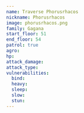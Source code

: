 ```yaml
---
name: Traverse Phorusrhacos
nickname: Phorusrhacos
image: phorusrhacos.png
family: Gagana
start_floor: 51
end_floor: 54
patrol: true
agro: 
hp: 
attack_damage: 
attack_type: 
vulnerabilities:
  bind: 
  heavy: 
  sleep: 
  slow: 
  stun: 
---
```

